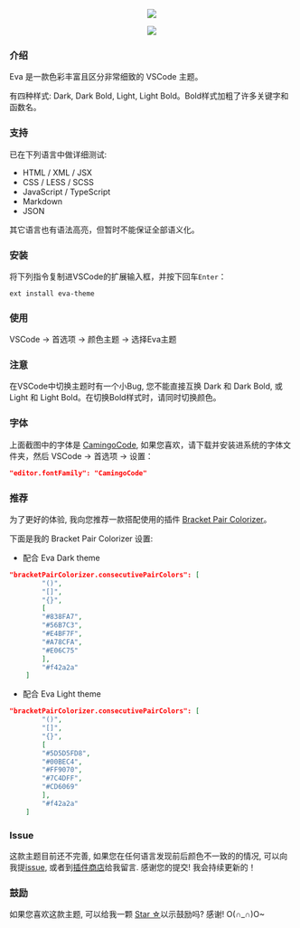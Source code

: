 <p align="center"><img src="https://github.com/fisheva/Static/blob/master/Eva-Theme/Screenshot/Eva-Dark@2X.png?raw=true"></p>
<p align="center"><img src="https://github.com/fisheva/Static/blob/master/Eva-Theme/Screenshot/Eva-Light@2X.png?raw=true"></p>

### 介绍
Eva 是一款色彩丰富且区分非常细致的 VSCode 主题。

有四种样式: Dark, Dark Bold, Light, Light Bold。Bold样式加粗了许多关键字和函数名。

### 支持
已在下列语言中做详细测试:
- HTML / XML / JSX
- CSS / LESS / SCSS
- JavaScript / TypeScript
- Markdown
- JSON

其它语言也有语法高亮，但暂时不能保证全部语义化。

### 安装
将下列指令复制进VSCode的扩展输入框，并按下回车`Enter`：
```shell
ext install eva-theme
```
### 使用
VSCode → 首选项 → 颜色主题 → 选择Eva主题

### 注意
在VSCode中切换主题时有一个小Bug, 您不能直接互换 Dark 和 Dark Bold, 或 Light 和 Light Bold。在切换Bold样式时，请同时切换颜色。

### 字体
上面截图中的字体是 [CamingoCode](https://www.fontsquirrel.com/fonts/camingocode), 如果您喜欢，请下载并安装进系统的字体文件夹，然后 VSCode → 首选项 → 设置：
```json
"editor.fontFamily": "CamingoCode"
```
### 推荐
为了更好的体验, 我向您推荐一款搭配使用的插件 [Bracket Pair Colorizer](https://marketplace.visualstudio.com/items?itemName=CoenraadS.bracket-pair-colorizer)。

下面是我的 Bracket Pair Colorizer 设置:

- 配合 Eva Dark theme
```json
"bracketPairColorizer.consecutivePairColors": [
        "()",
        "[]",
        "{}",
        [
        "#838FA7",
        "#56B7C3",
        "#E4BF7F",
        "#A78CFA",
        "#E06C75"
        ],
        "#f42a2a"
    ]
```

- 配合 Eva Light theme
```json
"bracketPairColorizer.consecutivePairColors": [
        "()",
        "[]",
        "{}",
        [
        "#5D5D5FD8",
        "#00BEC4",
        "#FF9070",
        "#7C4DFF",
        "#CD6069"
        ],
        "#f42a2a"
    ]
```

### Issue
这款主题目前还不完善, 如果您在任何语言发现前后颜色不一致的的情况, 可以向我提[issue](https://github.com/fisheva/Eva-Theme/issues), 或者到[插件商店](https://marketplace.visualstudio.com/items/fisheva.eva-theme)给我留言. 感谢您的提交! 我会持续更新的！

### 鼓励
如果您喜欢这款主题, 可以给我一颗 [Star ☆](https://github.com/fisheva/Eva-Theme)以示鼓励吗? 感谢! O(∩_∩)O~
